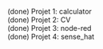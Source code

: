 (done) Projet 1: calculator   
(done) Projet 2: CV  
(done) Projet 3: node-red  
(done) Projet 4: sense_hat  
